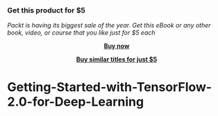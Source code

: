 
### Get this product for $5

<i>Packt is having its biggest sale of the year. Get this eBook or any other book, video, or course that you like just for $5 each</i>


<b><p align='center'>[Buy now](https://packt.link/9781789954470)</p></b>


<b><p align='center'>[Buy similar titles for just $5](https://subscription.packtpub.com/search)</p></b>


# Getting-Started-with-TensorFlow-2.0-for-Deep-Learning